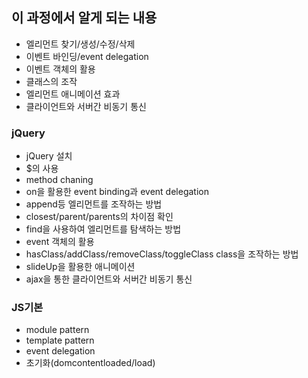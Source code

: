 ## 이 과정에서 알게 되는 내용
- 엘리먼트 찾기/생성/수정/삭제
- 이벤트 바인딩/event delegation
- 이벤트 객체의 활용
- 클래스의 조작
- 엘리먼트 애니메이션 효과
- 클라이언트와 서버간 비동기 통신

### jQuery
- jQuery 설치
- $의 사용
- method chaning
- on을 활용한 event binding과 event delegation
- append등 엘리먼트를 조작하는 방법
- closest/parent/parents의 차이점 확인
- find을 사용하여 엘리먼트를 탐색하는 방법
- event 객체의 활용
- hasClass/addClass/removeClass/toggleClass class을 조작하는 방법
- slideUp을 활용한 애니메이션
- ajax을 통한 클라이언트와 서버간 비동기 통신

### JS기본
- module pattern
- template pattern
- event delegation
- 초기화(domcontentloaded/load)